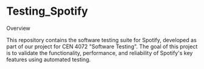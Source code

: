 # Testing_Spotify

Overview

This repository contains the software testing suite for Spotify, developed as part of our project for CEN 4072 "Software Testing". The goal of this project is to validate the functionality, performance, and reliability of Spotify's key features using automated testing.
